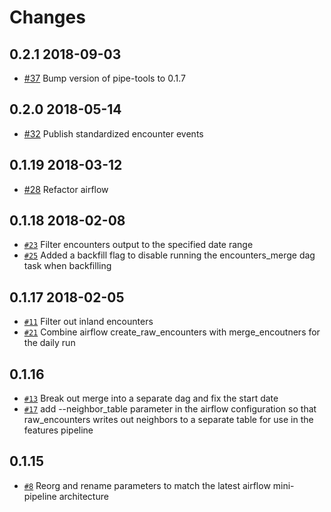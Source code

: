 Changes
=======

0.2.1 2018-09-03
-----------------

* [#37](https://github.com/GlobalFishingWatch/encounters_pipeline/pull/37)
  Bump version of pipe-tools to 0.1.7


0.2.0 2018-05-14
-----------------

* [#32](https://github.com/GlobalFishingWatch/encounters_pipeline/pull/32)
  Publish standardized encounter events

  
0.1.19 2018-03-12
-----------------

* [#28](https://github.com/GlobalFishingWatch/encounters_pipeline/pull/28)
  Refactor airflow
  
  
0.1.18 2018-02-08
-----------------

* [`#23`](https://github.com/GlobalFishingWatch/encounters_pipeline/pull/23)
  Filter encounters output to the specified date range
* [`#25`](https://github.com/GlobalFishingWatch/encounters_pipeline/pull/25)
  Added a backfill flag to disable running the encounters_merge dag task when backfilling

0.1.17 2018-02-05
-----------------

* [`#11`](https://github.com/GlobalFishingWatch/encounters_pipeline/pull/11)
  Filter out inland encounters
* [`#21`](https://github.com/GlobalFishingWatch/encounters_pipeline/pull/21)
  Combine airflow create_raw_encounters with merge_encoutners for the daily run
  
0.1.16
------

* [`#13`](https://github.com/GlobalFishingWatch/encounters_pipeline/pull/13)
  Break out merge into a separate dag and fix the start date
* [`#17`](https://github.com/GlobalFishingWatch/encounters_pipeline/pull/17)
  add --neighbor_table parameter in the airflow configuration so that raw_encounters 
  writes out neighbors to a separate table for use in the features pipeline
  
0.1.15
------

* [`#8`](https://github.com/GlobalFishingWatch/encounters_pipeline/pull/8)
  Reorg and rename parameters to match the latest airflow mini-pipeline architecture




